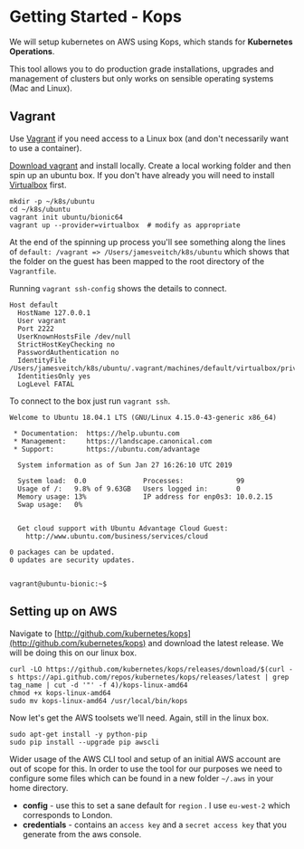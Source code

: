 # Getting Started - Kops

We will setup kubernetes on AWS using Kops, which stands for **Kubernetes Operations**.

This tool allows you to do production grade installations, upgrades and management of clusters but only works on sensible operating systems \(Mac and Linux\).

## Vagrant

Use [Vagrant](https://www.vagrantup.com) if you need access to a Linux box \(and don't necessarily want to use a container\).

[Download vagrant](https://www.vagrantup.com/downloads.html) and install locally. Create a local working folder and then spin up an ubuntu box. If you don't have already you will need to install [Virtualbox](https://www.virtualbox.org) first.

```
mkdir -p ~/k8s/ubuntu
cd ~/k8s/ubuntu
vagrant init ubuntu/bionic64
vagrant up --provider=virtualbox  # modify as appropriate
```

At the end of the spinning up process you'll see something along the lines of `default: /vagrant => /Users/jamesveitch/k8s/ubuntu` which shows that the folder on the guest has been mapped to the root directory of the `Vagrantfile`.

Running `vagrant ssh-config` shows the details to connect.

```
Host default
  HostName 127.0.0.1
  User vagrant
  Port 2222
  UserKnownHostsFile /dev/null
  StrictHostKeyChecking no
  PasswordAuthentication no
  IdentityFile /Users/jamesveitch/k8s/ubuntu/.vagrant/machines/default/virtualbox/private_key
  IdentitiesOnly yes
  LogLevel FATAL
```

To connect to the box just run `vagrant ssh`.

```
Welcome to Ubuntu 18.04.1 LTS (GNU/Linux 4.15.0-43-generic x86_64)

 * Documentation:  https://help.ubuntu.com
 * Management:     https://landscape.canonical.com
 * Support:        https://ubuntu.com/advantage

  System information as of Sun Jan 27 16:26:10 UTC 2019

  System load:  0.0              Processes:             99
  Usage of /:   9.8% of 9.63GB   Users logged in:       0
  Memory usage: 13%              IP address for enp0s3: 10.0.2.15
  Swap usage:   0%


  Get cloud support with Ubuntu Advantage Cloud Guest:
    http://www.ubuntu.com/business/services/cloud

0 packages can be updated.
0 updates are security updates.


vagrant@ubuntu-bionic:~$
```

## Setting up on AWS

Navigate to [http://github.com/kubernetes/kops](http://github.com/kubernetes/kops) and download the latest release. We will be doing this on our linux box.

```
curl -LO https://github.com/kubernetes/kops/releases/download/$(curl -s https://api.github.com/repos/kubernetes/kops/releases/latest | grep tag_name | cut -d '"' -f 4)/kops-linux-amd64
chmod +x kops-linux-amd64
sudo mv kops-linux-amd64 /usr/local/bin/kops
```

Now let's get the AWS toolsets we'll need. Again, still in the linux box.

```
sudo apt-get install -y python-pip
sudo pip install --upgrade pip awscli
```

Wider usage of the AWS CLI tool and setup of an initial AWS account are out of scope for this. In order to use the tool for our purposes we need to configure some files which can be found in a new folder `~/.aws` in your home directory.

* **config** - use this to set a sane default for `region` . I use `eu-west-2` which corresponds to London.
* **credentials** - contains an `access key` and a `secret access key` that you generate from the aws console.



